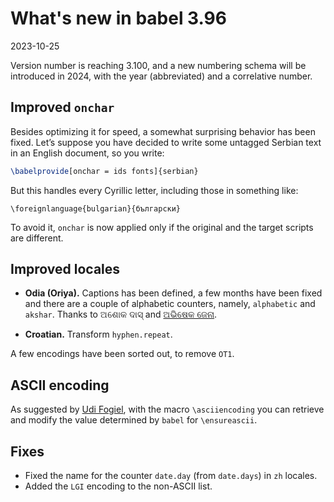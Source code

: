 # What's new in babel 3.96

2023-10-25

Version number is reaching 3.100, and a new numbering schema will be
introduced in 2024, with the year (abbreviated) and a correlative
number. 

## Improved `onchar`

Besides optimizing it for speed, a somewhat surprising behavior has
been fixed. Let’s suppose you have decided to write some untagged Serbian
text in an English document, so you write:
```tex
\babelprovide[onchar = ids fonts]{serbian}
```
But this handles every Cyrillic letter, including those in something like:
```
\foreignlanguage{bulgarian}{български}
```

To avoid it, `onchar` is now applied only if the original and the
target scripts are different.

## Improved locales

* **Odia (Oriya).** Captions has been defined, a few months have been fixed and there are a
couple of alphabetic counters, namely, `alphabetic` and `akshar`.
Thanks to ଅଶୋକ ଦାସ୍ and [ଅଭିଷେକ ଜେନା](https://github.com/avisekjena).

* **Croatian.** Transform `hyphen.repeat`.

A few encodings have been sorted out, to remove `OT1`.

## ASCII encoding

As suggested by [Udi Fogiel](https://github.com/Udi-Fogiel), with the
macro `\asciiencoding` you can retrieve and modify the value determined
by `babel` for `\ensureascii`.

## Fixes

* Fixed the name for the counter `date.day` (from `date.days`) in `zh`
locales.
* Added the `LGI` encoding to the non-ASCII list.